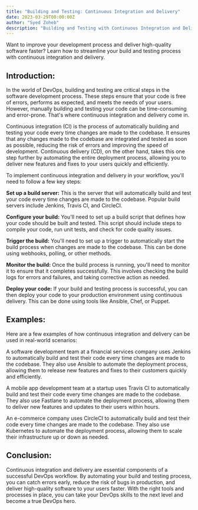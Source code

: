```yaml
---
title: "Building and Testing: Continuous Integration and Delivery"
date: 2023-03-29T00:00:00Z
author: "Syed Zoheb"
description: "Building and Testing with Continuous Integration and Delivery: Streamline Your DevOps Workflow."
---
```

Want to improve your development process and deliver high-quality software faster? Learn how to streamline your build and testing process with continuous integration and delivery.

## Introduction:

In the world of DevOps, building and testing are critical steps in the software development process. These steps ensure that your code is free of errors, performs as expected, and meets the needs of your users. However, manually building and testing your code can be time-consuming and error-prone. That's where continuous integration and delivery come in.

Continuous integration (CI) is the process of automatically building and testing your code every time changes are made to the codebase. It ensures that any changes made to the codebase are integrated and tested as soon as possible, reducing the risk of errors and improving the speed of development. Continuous delivery (CD), on the other hand, takes this one step further by automating the entire deployment process, allowing you to deliver new features and fixes to your users quickly and efficiently.

To implement continuous integration and delivery in your workflow, you'll need to follow a few key steps:

**Set up a build server:** This is the server that will automatically build and test your code every time changes are made to the codebase. Popular build servers include Jenkins, Travis CI, and CircleCI.

**Configure your build:** You'll need to set up a build script that defines how your code should be built and tested. This script should include steps to compile your code, run unit tests, and check for code quality issues.

**Trigger the build:** You'll need to set up a trigger to automatically start the build process when changes are made to the codebase. This can be done using webhooks, polling, or other methods.

**Monitor the build:** Once the build process is running, you'll need to monitor it to ensure that it completes successfully. This involves checking the build logs for errors and failures, and taking corrective action as needed.

**Deploy your code:** If your build and testing process is successful, you can then deploy your code to your production environment using continuous delivery. This can be done using tools like Ansible, Chef, or Puppet.

## Examples:

Here are a few examples of how continuous integration and delivery can be used in real-world scenarios:

A software development team at a financial services company uses Jenkins to automatically build and test their code every time changes are made to the codebase. They also use Ansible to automate the deployment process, allowing them to release new features and fixes to their customers quickly and efficiently.

A mobile app development team at a startup uses Travis CI to automatically build and test their code every time changes are made to the codebase. They also use Fastlane to automate the deployment process, allowing them to deliver new features and updates to their users within hours.

An e-commerce company uses CircleCI to automatically build and test their code every time changes are made to the codebase. They also use Kubernetes to automate the deployment process, allowing them to scale their infrastructure up or down as needed.

## Conclusion:

Continuous integration and delivery are essential components of a successful DevOps workflow. By automating your build and testing process, you can catch errors early, reduce the risk of bugs in production, and deliver high-quality software to your users faster. With the right tools and processes in place, you can take your DevOps skills to the next level and become a true DevOps hero.

